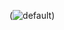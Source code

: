 (![default](https://cloud.githubusercontent.com/assets/14905446/11063802/fb457d2a-87f3-11e5-891c-da6cefbc7410.png))
